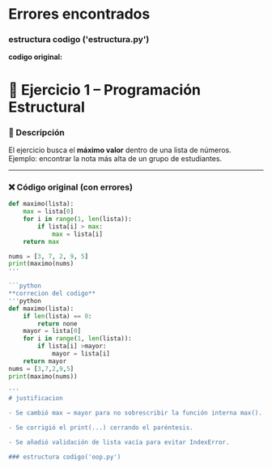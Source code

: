 # Errores encontrados

### estructura codigo ('estructura.py')

**codigo original:**

# 🔎 Ejercicio 1 – Programación Estructural

### 📌 Descripción
El ejercicio busca el **máximo valor** dentro de una lista de números.  
Ejemplo: encontrar la nota más alta de un grupo de estudiantes.

---

### ❌ Código original (con errores)
```python
def maximo(lista):
    max = lista[0]
    for i in range(1, len(lista)):
        if lista[i] > max:
            max = lista[i]
    return max

nums = [3, 7, 2, 9, 5]
print(maximo(nums)
'''

```python
**correcion del codigo**
'''python
def maximo(lista):
    if len(lista) == 0: 
        return none
    mayor = lista[0]
    for i in range(1, len(lista)):
        if lista[i] >mayor:
            mayor = lista[i]
    return mayor
nums = [3,7,2,9,5]
print(maximo(nums))

'''
# justificacion 

- Se cambió max → mayor para no sobrescribir la función interna max().

- Se corrigió el print(...) cerrando el paréntesis.

- Se añadió validación de lista vacía para evitar IndexError.

### estructura codigo('oop.py')